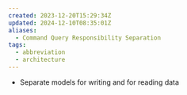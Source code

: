 ```yaml
---
created: 2023-12-20T15:29:34Z
updated: 2024-12-10T08:35:01Z
aliases:
  - Command Query Responsibility Separation
tags:
  - abbreviation
  - architecture
---
```

- Separate models for writing and for reading data